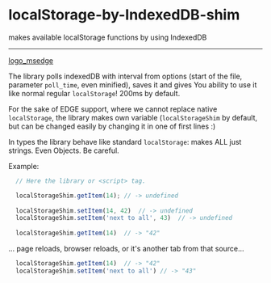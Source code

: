 # localStorage-by-IndexedDB-shim
makes available localStorage functions by using IndexedDB

_______________________________
[logo_msedge](http://static.dnaindia.com/sites/default/files/styles/half/public/2015/12/07/402206-microsoft-edge-logo.jpg?itok=-4FTLJur)

The library polls indexedDB with interval from options (start of the file, parameter `poll_time`, even minified), saves it and gives You ability to use it like normal regular `localStorage`! 200ms by default.

For the sake of EDGE support, where we cannot replace native `localStorage`, the library makes own variable (`localStorageShim` by default, but can be changed easily by changing it in one of first lines :)

In types the library behave like standard `localStorage`: makes ALL just strings. Even Objects. Be careful.

Example:

```javascript
  // Here the library or <script> tag.

  localStorageShim.getItem(14); // -> undefined
  
  localStorageShim.setItem(14, 42)  // -> undefined
  localStorageShim.setItem('next to all', 43)  // -> undefined
  
  localStorageShim.getItem(14)  // -> "42"
```

... page reloads, browser reloads, or it's another tab from that source...

```javascript
  localStorageShim.getItem(14)  // -> "42"
  localStorageShim.setItem('next to all') // -> "43"
```
